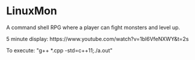 # LinuxMon
A command shell RPG where a player can fight monsters and level up.
<p>5 minute display:
https://www.youtube.com/watch?v=1bl6VfeNXWY&t=2s
<p>To execute: "g++ *.cpp -std=c++11;./a.out"
